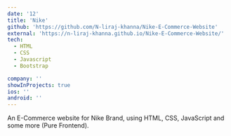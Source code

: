 ```yaml
---
date: '12'
title: 'Nike'
github: 'https://github.com/N-liraj-khanna/Nike-E-Commerce-Website'
external: 'https://n-liraj-khanna.github.io/Nike-E-Commerce-Website/'
tech:
  - HTML
  - CSS
  - Javascript
  - Bootstrap

company: ''
showInProjects: true
ios: ''
android: ''
---
```


 An E-Commerce website for Nike Brand, using HTML, CSS, JavaScript and some more (Pure Frontend). 